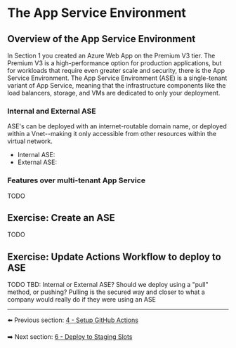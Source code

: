 # The App Service Environment

## Overview of the App Service Environment

In Section 1 you created an Azure Web App on the Premium V3 tier. The Premium V3 is a high-performance option for production applications, but for workloads that require even greater scale and security, there is the App Service Environment. The App Service Environment (ASE) is a single-tenant variant of App Service, meaning that the infrastructure components like the load balancers, storage, and VMs are dedicated to only your deployment. 

### Internal and External ASE

ASE's can be deployed with an internet-routable domain name, or deployed within a Vnet--making it only accessible from other resources within the virtual network.

- Internal ASE:
- External ASE:

### Features over multi-tenant App Service

TODO

## Exercise: Create an ASE

TODO

## Exercise: Update Actions Workflow to deploy to ASE

TODO
TBD: Internal or External ASE? Should we deploy using a "pull" method, or pushing? Pulling is the secured way and closer to what a company would really do if they were using an ASE

---

⬅️ Previous section: [4 - Setup GitHub Actions](4-set-up-github-actions.md)

➡️ Next section: [6 - Deploy to Staging Slots](6-deploy-to-stagiong-slots.md)